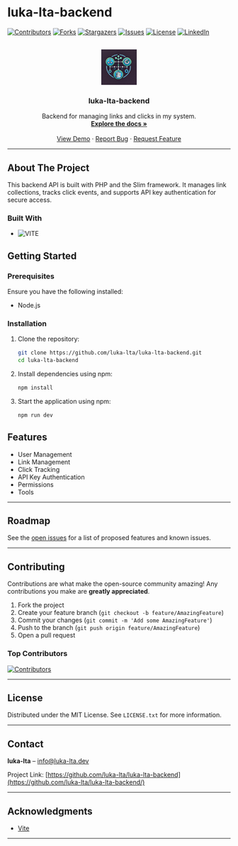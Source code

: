 # luka-lta-backend

[![Contributors][contributors-shield]][contributors-url]
[![Forks][forks-shield]][forks-url]
[![Stargazers][stars-shield]][stars-url]
[![Issues][issues-shield]][issues-url]
[![License][license-shield]][license-url]
[![LinkedIn][linkedin-shield]][linkedin-url]

<!-- PROJECT LOGO -->
<br />
<div align="center">
  <a href="https://github.com/luka-lta/luka-lta-backend">
    <img src="images/logo.webp" alt="Logo" width="80" height="80">
  </a>

<h3 align="center">luka-lta-backend</h3>

  <p align="center">
    Backend for managing links and clicks in my system.
    <br />
    <a href="https://github.com/luka-lta/luka-lta-backend"><strong>Explore the docs »</strong></a>
    <br />
    <br />
    <a href="https://backend.luka-lta.dev/">View Demo</a>
    &middot;
    <a href="https://github.com/luka-lta/luka-lta-backend/issues/new?labels=bug&template=bug-report---.md">Report Bug</a>
    &middot;
    <a href="https://github.com/luka-lta/luka-lta-backend/issues/new?labels=enhancement&template=feature-request---.md">Request Feature</a>
  </p>
</div>

---

## About The Project

This backend API is built with PHP and the Slim framework. It manages link collections, tracks click events, and supports API key authentication for secure access.

### Built With

- ![VITE][vite]

## Getting Started

### Prerequisites

Ensure you have the following installed:

- Node.js

### Installation

1. Clone the repository:
   ```bash
   git clone https://github.com/luka-lta/luka-lta-backend.git
   cd luka-lta-backend
   ```

2. Install dependencies using npm:
   ```bash
   npm install
   ```

3. Start the application using npm:
   ```bash
   npm run dev
   ```

## Features

- User Management
- Link Management
- Click Tracking
- API Key Authentication
- Permissions
- Tools

---

## Roadmap

See the [open issues](https://github.com/luka-lta/luka-lta-backend/issues) for a list of proposed features and known issues.

---

## Contributing

Contributions are what make the open-source community amazing! Any contributions you make are **greatly appreciated**.

1. Fork the project
2. Create your feature branch (`git checkout -b feature/AmazingFeature`)
3. Commit your changes (`git commit -m 'Add some AmazingFeature'`)
4. Push to the branch (`git push origin feature/AmazingFeature`)
5. Open a pull request

### Top Contributors

<a href="https://github.com/luka-lta/luka-lta-backend/graphs/contributors">
  <img src="https://contrib.rocks/image?repo=luka-lta/luka-lta-backend" alt="Contributors" />
</a>

---

## License

Distributed under the MIT License. See `LICENSE.txt` for more information.

---

## Contact

**luka-lta** – [info@luka-lta.dev](mailto:info@luka-lta.dev)

Project Link: [https://github.com/luka-lta/luka-lta-backend](https://github.com/luka-lta/luka-lta-backend/)

---

## Acknowledgments

- [Vite](https://vite.dev/)

---

[contributors-shield]: https://img.shields.io/github/contributors/luka-lta/luka-lta-backend.svg?style=for-the-badge
[contributors-url]: https://github.com/luka-lta/luka-lta-backend/graphs/contributors
[forks-shield]: https://img.shields.io/github/forks/luka-lta/luka-lta-backend.svg?style=for-the-badge
[forks-url]: https://github.com/luka-lta/luka-lta-backend/network/members
[stars-shield]: https://img.shields.io/github/stars/luka-lta/luka-lta-backend.svg?style=for-the-badge
[stars-url]: https://github.com/luka-lta/luka-lta-backend/stargazers
[issues-shield]: https://img.shields.io/github/issues/luka-lta/luka-lta-backend.svg?style=for-the-badge
[issues-url]: https://github.com/luka-lta/luka-lta-backend/issues
[license-shield]: https://img.shields.io/github/license/luka-lta/luka-lta-backend.svg?style=for-the-badge
[license-url]: https://github.com/luka-lta/luka-lta-backend/blob/master/LICENSE.txt
[linkedin-shield]: https://img.shields.io/badge/-LinkedIn-black.svg?style=for-the-badge&logo=linkedin&colorB=555
[linkedin-url]: https://linkedin.com/in/linkedin_username
[vite]: https://img.shields.io/badge/Vite-646CFF?style=for-the-badge&logo=Vite&logoColor=white

